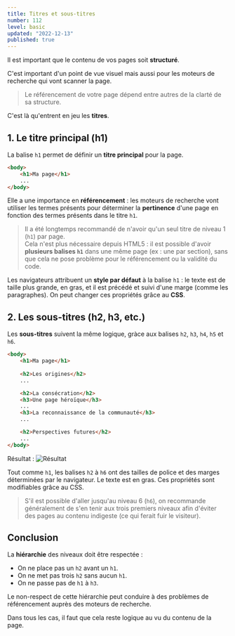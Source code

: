 ```yaml
---
title: Titres et sous-titres
number: 112
level: basic
updated: "2022-12-13"
published: true
---
```


Il est important que le contenu de vos pages soit **structuré**.

C'est important d'un point de vue visuel mais aussi pour les moteurs de recherche qui vont scanner la page.

> Le référencement de votre page dépend entre autres de la clarté de sa structure.

C'est là qu'entrent en jeu les **titres**.


## 1. Le titre principal (h1)

La balise `h1` permet de définir un **titre principal** pour la page.

```html
<body>
    <h1>Ma page</h1>
    ...
</body>
```

Elle a une importance en **référencement** : les moteurs de recherche vont utiliser les termes présents pour déterminer la **pertinence** d'une page en fonction des termes présents dans le titre `h1`.

> Il a été longtemps recommandé de n'avoir qu'un seul titre de niveau 1 (`h1`) par page.  
Cela n'est plus nécessaire depuis HTML5 : il est possible d'avoir **plusieurs balises `h1`** dans une même page (ex : une par section), sans que cela ne pose problème pour le référencement ou la validité du code.

Les navigateurs attribuent un **style par défaut** à la balise `h1` : le texte est de taille plus grande, en gras, et il est précédé et suivi d'une marge (comme les paragraphes). On peut changer ces propriétés grâce au **CSS**.


## 2. Les sous-titres (h2, h3, etc.)

Les **sous-titres** suivent la même logique, gràce aux balises `h2`, `h3`, `h4`, `h5` et `h6`.

```html
<body>
    <h1>Ma page</h1>
    
    <h2>Les origines</h2>
    ...

    <h2>La consécration</h2>
    <h3>Une page héroïque</h3>
    ...
    <h3>La reconnaissance de la communauté</h3>
    ...

    <h2>Perspectives futures</h2>
    ...
</body>
```

Résultat :
![Résultat](/images/learn/fr/html/html-112-output.png)

Tout comme `h1`, les balises `h2` à `h6` ont des tailles de police et des marges déterminées par le navigateur. Le texte est en gras. Ces propriétés sont modifiables grâce au CSS.

> S'il est possible d'aller jusqu'au niveau 6 (`h6`), on recommande généralement de s'en tenir aux trois premiers niveaux afin d'éviter des pages au contenu indigeste (ce qui ferait fuir le visiteur).


## Conclusion

La **hiérarchie** des niveaux doit être respectée :
- On ne place pas un `h2` avant un `h1`.
- On ne met pas trois `h2` sans aucun `h1`.
- On ne passe pas de `h1` à `h3`.

Le non-respect de cette hiérarchie peut conduire à des problèmes de référencement auprès des moteurs de recherche.

Dans tous les cas, il faut que cela reste logique au vu du contenu de la page.
